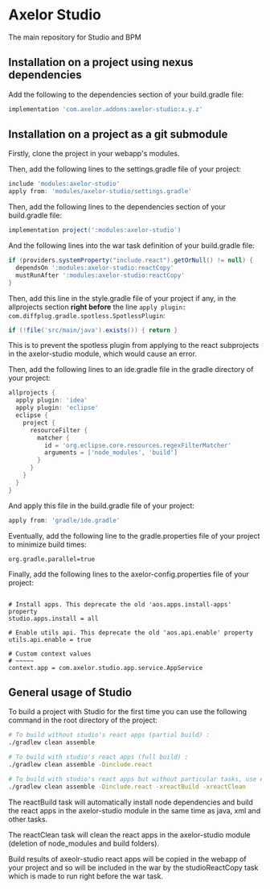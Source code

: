# Axelor Studio

The main repository for Studio and BPM

## Installation on a project using nexus dependencies

Add the following to the dependencies section of your build.gradle file:

```groovy
implementation 'com.axelor.addons:axelor-studio:x.y.z'
```

## Installation on a project as a git submodule

Firstly, clone the project in your webapp's modules.

Then, add the following lines to the settings.gradle file of your project:

```groovy
include 'modules:axelor-studio'
apply from: 'modules/axelor-studio/settings.gradle'
```

Then, add the following lines to the dependencies section of your build.gradle file:

```groovy
implementation project(':modules:axelor-studio')
```

And the following lines into the war task definition of your build.gradle file:

```groovy
if (providers.systemProperty("include.react").getOrNull() != null) {
  dependsOn ':modules:axelor-studio:reactCopy'
  mustRunAfter ':modules:axelor-studio:reactCopy'
}
```

Then, add this line in the style.gradle file of your project if any, in the allprojects section **right before** the line `apply plugin: com.diffplug.gradle.spotless.SpotlessPlugin`:

```groovy
if (!file('src/main/java').exists()) { return }
```

This is to prevent the spotless plugin from applying to the react subprojects in the axelor-studio module, which would cause an error.

Then, add the following lines to an ide.gradle file in the gradle directory of your project:

```groovy
allprojects {
  apply plugin: 'idea'
  apply plugin: 'eclipse'
  eclipse {
    project {
      resourceFilter {
        matcher {
          id = 'org.eclipse.core.resources.regexFilterMatcher'
          arguments = ['node_modules', 'build']
        }
      }
    }
  }
}
```

And apply this file in the build.gradle file of your project:

```groovy
apply from: 'gradle/ide.gradle'
```

Eventually, add the following line to the gradle.properties file of your project to minimize build times:

```properties
org.gradle.parallel=true
```

Finally, add the following lines to the axelor-config.properties file of your project:

```properties

# Install apps. This deprecate the old 'aos.apps.install-apps' property
studio.apps.install = all

# Enable utils api. This deprecate the old 'aos.api.enable' property
utils.api.enable = true

# Custom context values
# ~~~~~
context.app = com.axelor.studio.app.service.AppService
```

## General usage of Studio

To build a project with Studio for the first time you can use the following command in the root directory of the project:

```bash
# To build without studio's react apps (partial build) :
./gradlew clean assemble

# To build with studio's react apps (full build) :
./gradlew clean assemble -Dinclude.react

# To build with studio's react apps but without particular tasks, use exclusions, for example :
./gradlew clean assemble -Dinclude.react -xreactBuild -xreactClean
```

The reactBuild task will automatically install node dependencies and build the react apps in the axelor-studio module in the same time as java, xml and other tasks.

The reactClean task will clean the react apps in the axelor-studio module (deletion of node_modules and build folders).

Build results of axeolr-studio react apps will be copied in the webapp of your project and so will be included in the war by the studioReactCopy task which is made to run right before the war task.
